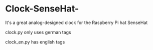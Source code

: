 # Clock-SenseHat-
It's a great analog-designed clock for the Raspberry Pi hat SenseHat

clock.py only uses german tags

clock_en.py has english tags
